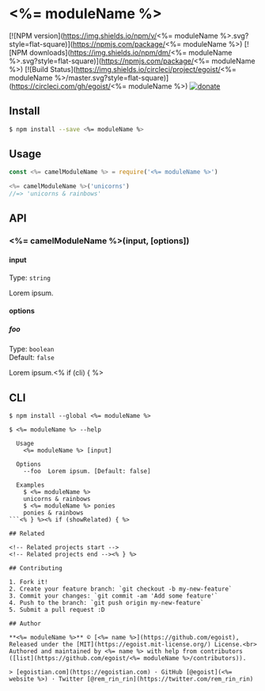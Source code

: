 # <%= moduleName %>

[![NPM version](https://img.shields.io/npm/v/<%= moduleName %>.svg?style=flat-square)](https://npmjs.com/package/<%= moduleName %>) [![NPM downloads](https://img.shields.io/npm/dm/<%= moduleName %>.svg?style=flat-square)](https://npmjs.com/package/<%= moduleName %>) [![Build Status](https://img.shields.io/circleci/project/egoist/<%= moduleName %>/master.svg?style=flat-square)](https://circleci.com/gh/egoist/<%= moduleName %>) [![donate](https://img.shields.io/badge/$-donate-ff69b4.svg?maxAge=2592000&style=flat-square)](https://github.com/egoist/donate)

## Install

```bash
$ npm install --save <%= moduleName %>
```

## Usage

```js
const <%= camelModuleName %> = require('<%= moduleName %>')

<%= camelModuleName %>('unicorns')
//=> 'unicorns & rainbows'
```

## API

### <%= camelModuleName %>(input, [options])

#### input

Type: `string`

Lorem ipsum.

#### options

##### foo

Type: `boolean`  
Default: `false`

Lorem ipsum.<% if (cli) { %>

## CLI

```
$ npm install --global <%= moduleName %>
```

```
$ <%= moduleName %> --help

  Usage
    <%= moduleName %> [input]

  Options
    --foo  Lorem ipsum. [Default: false]

  Examples
    $ <%= moduleName %>
    unicorns & rainbows
    $ <%= moduleName %> ponies
    ponies & rainbows
```<% } %><% if (showRelated) { %>

## Related

<!-- Related projects start -->
<!-- Related projects end --><% } %>

## Contributing

1. Fork it!
2. Create your feature branch: `git checkout -b my-new-feature`
3. Commit your changes: `git commit -am 'Add some feature'`
4. Push to the branch: `git push origin my-new-feature`
5. Submit a pull request :D

## Author

**<%= moduleName %>** © [<%= name %>](https://github.com/egoist), Released under the [MIT](https://egoist.mit-license.org/) License.<br>
Authored and maintained by <%= name %> with help from contributors ([list](https://github.com/egoist/<%= moduleName %>/contributors)).

> [egoistian.com](https://egoistian.com) · GitHub [@egoist](<%= website %>) · Twitter [@rem_rin_rin](https://twitter.com/rem_rin_rin)
